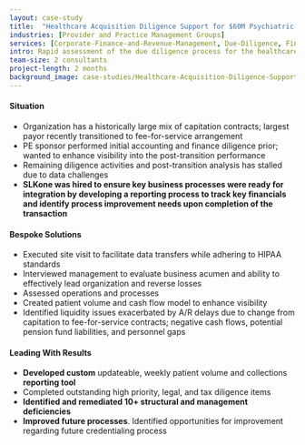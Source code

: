 ```yaml
---
layout: case-study
title:  "Healthcare Acquisition Diligence Support for $60M Psychiatric Clinic"
industries: [Provider and Practice Management Groups]
services: [Corporate-Finance-and-Revenue-Management, Due-Diligence, Financial-Analytics]
intro: Rapid assessment of the due diligence process for the healthcare acquisition to identifying structural and management deficiencies​ 
team-size: 2 consultants
project-length: 2 months
background_image: case-studies/Healthcare-Acquisition-Diligence-Support-for-$60M-Psychiatric-Clinic.jpg
---
```


#### Situation
- Organization has a historically large mix of capitation contracts; largest payor recently transitioned to fee-for-service arrangement ​
- PE sponsor performed initial accounting and finance diligence prior; wanted to enhance visibility into the post-transition performance​
- Remaining diligence activities and post-transition analysis has stalled due to data challenges​
- **SLKone was hired to ensure key business processes were ready for integration by developing a reporting process to track key financials and identify process improvement needs upon completion of the transaction**

#### Bespoke Solutions
- Executed site visit to facilitate data transfers while adhering to HIPAA standards​
- Interviewed management to evaluate business acumen and ability to effectively lead organization and reverse losses​
- Assessed operations and processes​
- Created patient volume and cash flow model to enhance visibility​
- Identified liquidity issues exacerbated by A/R delays due to change from capitation to fee-for-service contracts; negative cash flows, potential pension fund liabilities, and personnel gaps

#### Leading With Results
- **Developed custom** updateable, weekly patient volume and collections **reporting tool**​
- Completed outstanding high priority, legal, and tax diligence items ​
- **Identified and remediated 10+ structural and management deficiencies​**
- **Improved future processes**. Identified opportunities for improvement regarding future credentialing process
